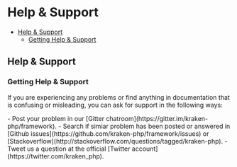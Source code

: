 # Help & Support

- [Help & Support](#help-and-support)
    - [Getting Help & Support](#getting-help-and-support)

<a name="help-and-support"></a>
## Help & Support

<a name="getting-help-and-support"></a>
### Getting Help & Support

If you are experiencing any problems or find anything in documentation that is confusing or misleading, you can ask for support in the following ways:

<div class="dot-list" markdown="1">
- Post your problem in our [Gitter chatroom](https://gitter.im/kraken-php/framework).
- Search if simiar problem has been posted or answered in [Github issues](https://github.com/kraken-php/framework/issues) or [Stackoverflow](http://stackoverflow.com/questions/tagged/kraken-php).
- Tweet us a question at the official [Twitter account](https://twitter.com/kraken_php).
</div>
